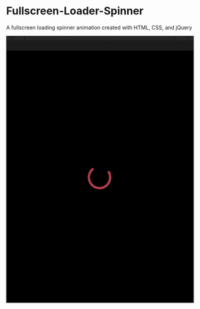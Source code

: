 # Fullscreen-Loader-Spinner
A fullscreen loading spinner animation created with HTML, CSS, and jQuery

![](gif.gif)
